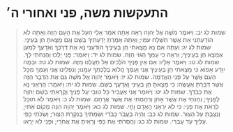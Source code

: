 # התעקשות משה,  פני ואחורי ה׳

> שמות לג יב: וַיֹּאמֶר מֹשֶׁה אֶל יְהוָה רְאֵה אַתָּה אֹמֵר אֵלַי הַעַל אֶת הָעָם הַזֶּה וְאַתָּה לֹא הוֹדַעְתַּנִי אֵת אֲשֶׁר תִּשְׁלַח עִמִּי; וְאַתָּה אָמַרְתָּ יְדַעְתִּיךָ בְשֵׁם וְגַם מָצָאתָ חֵן בְּעֵינָי.
> שמות לג יג: וְעַתָּה אִם נָא מָצָאתִי חֵן בְּעֵינֶיךָ הוֹדִעֵנִי נָא אֶת דְּרָכֶךָ וְאֵדָעֲךָ לְמַעַן אֶמְצָא חֵן בְּעֵינֶיךָ; וּרְאֵה כִּי עַמְּךָ הַגּוֹי הַזֶּה.
> שמות לג יד: וַיֹּאמַר:  פָּנַי יֵלֵכוּ וַהֲנִחֹתִי לָךְ.
> שמות לג טו: וַיֹּאמֶר אֵלָיו:  אִם אֵין פָּנֶיךָ הֹלְכִים אַל תַּעֲלֵנוּ מִזֶּה.
> שמות לג טז: וּבַמֶּה יִוָּדַע אֵפוֹא כִּי מָצָאתִי חֵן בְּעֵינֶיךָ אֲנִי וְעַמֶּךָ הֲלוֹא בְּלֶכְתְּךָ עִמָּנוּ; וְנִפְלִינוּ אֲנִי וְעַמְּךָ מִכָּל הָעָם אֲשֶׁר עַל פְּנֵי הָאֲדָמָה.
> שמות לג יז: וַיֹּאמֶר יְהוָה אֶל מֹשֶׁה גַּם אֶת הַדָּבָר הַזֶּה אֲשֶׁר דִּבַּרְתָּ אֶעֱשֶׂה:  כִּי מָצָאתָ חֵן בְּעֵינַי וָאֵדָעֲךָ בְּשֵׁם.
> שמות לג יח: וַיֹּאמַר:  הַרְאֵנִי נָא אֶת כְּבֹדֶךָ.
> שמות לג יט: וַיֹּאמֶר אֲנִי אַעֲבִיר כָּל טוּבִי עַל פָּנֶיךָ וְקָרָאתִי בְשֵׁם יְהוָה לְפָנֶיךָ; וְחַנֹּתִי אֶת אֲשֶׁר אָחֹן וְרִחַמְתִּי אֶת אֲשֶׁר אֲרַחֵם.
> שמות לג כ: וַיֹּאמֶר לֹא תוּכַל לִרְאֹת אֶת פָּנָי:  כִּי לֹא יִרְאַנִי הָאָדָם וָחָי.
> שמות לג כא: וַיֹּאמֶר יְהוָה הִנֵּה מָקוֹם אִתִּי; וְנִצַּבְתָּ עַל הַצּוּר.
> שמות לג כב: וְהָיָה בַּעֲבֹר כְּבֹדִי וְשַׂמְתִּיךָ בְּנִקְרַת הַצּוּר; וְשַׂכֹּתִי כַפִּי עָלֶיךָ עַד עָבְרִי.
> שמות לג כג: וַהֲסִרֹתִי אֶת כַּפִּי וְרָאִיתָ אֶת אֲחֹרָי; וּפָנַי לֹא יֵרָאוּ. 
 

